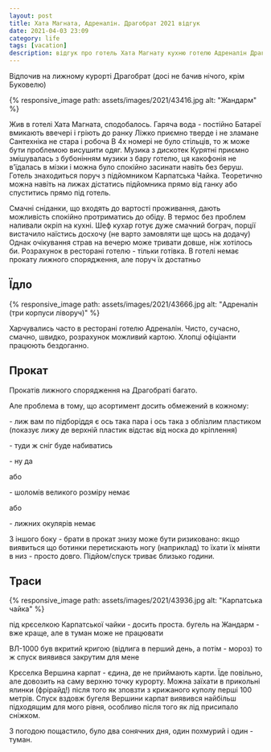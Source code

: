 ```yaml
---
layout: post
title: Хата Магната, Адреналін. Драгобрат 2021 відгук
date: 2021-04-03 23:09 
category: life
tags: [vacation]
description: відгук про готель Хата Магнату кухню готелю Адреналін Драгобрат 2021
---
```


Відпочив на лижному курорті Драгобрат (досі не бачив нічого, крім Буковелю)

{% responsive_image path: assets/images/2021/43416.jpg alt: "Жандарм" %}

Жив в готелі Хата Магната, сподобалось.
Гаряча вода - постійно
Батареї вмикають ввечері і гріють до ранку
Ліжко приємно тверде і не зламане
Сантехніка не стара і робоча
В 4х номері не було стільців, то ж може бути проблемою висушити одяг.
Музика з дискотек Курятні приємно змішувалась з бубонінням музики з бару готелю, ця какофонія не в'їдалась в мізки і можна було спокійно засинати навіть без беруш.
Готель знаходиться поруч з підйомником Карпатська Чайка. Теоретично можна навіть на лижах дістатись підйомника прямо від ганку або спуститись прямо під готель.

Смачні сніданки, що входять до вартості проживання, дають можливість спокійно протриматись до обіду.
В термос без проблем наливали окріп на кухні.
Шеф кухар готує дуже смачний бограч, порції вистачило наїстись досхочу (не варто замовляти ще щось на додачу)
Однак очікування страв на вечерю може тривати довше, ніж хотілось би.
Розрахунок в ресторані готелю - тільки готівка.
В готелі немає прокату лижного спорядження, але поруч їх достатньо

## Їдло

{% responsive_image path: assets/images/2021/43666.jpg alt: "Адреналін (три корпуси ліворуч)" %}

Харчувались часто в ресторані готелю Адреналін.
Чисто, сучасно, смачно, швидко, розрахунок можливий картою.
Хлопці офіціанти працюють бездоганно.

## Прокат

Прокатів лижного спорядження на Драгобраті багато.

Але проблема в тому, що асортимент досить обмежений в кожному:

\- лиж вам по підборіддя є ось така пара і ось така з облізлим пластиком (показує лижу де верхній пластик відстає від носка до кріплення)

\- туди ж сніг буде набиватись

\- ну да

або

\- шоломів великого розміру немає

або

\- лижних окулярів немає

З іншого боку - брати в прокат знизу може бути ризиковано: якщо виявиться що ботинки перетискають ногу (наприклад) то їхати їх міняти в низ - просто довго.
Підйом/спуск триває близько години.

## Траси

{% responsive_image path: assets/images/2021/43936.jpg alt: "Карпатська чайка" %}

під крєселкою Карпатської чайки - досить проста.
бугель на Жандарм - вже краще, але в туман може не працювати

ВЛ-1000 був вкритий кригою (відлига в перший день, а потім - мороз) то ж спуск виявився закрутим для мене

Крєселка Вершина карпат - єдина, де не приймають карти. Їде повільно, але довозить на саму верхню точку курорту. Можна заїхати в прикольні ялинки (фрірайд!) після того як зповзти з крижаного куполу перші 100 метрів.
Спуск вздовж бугеля Вершини карпат виявився найбільш підходящим для мого рівня, особливо після того як лід присипало сніжком.

З погодою пощастило, було два сонячних дня, один похмурий і один - туман.

